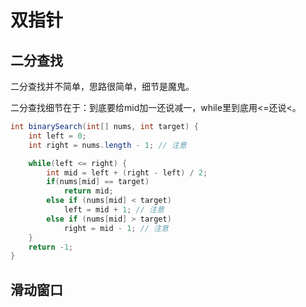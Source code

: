 # 双指针

## 二分查找

二分查找并不简单，思路很简单，细节是魔鬼。

二分查找细节在于：到底要给mid加一还说减一，while里到底用<=还说<。



```java
int binarySearch(int[] nums, int target) {
    int left = 0; 
    int right = nums.length - 1; // 注意

    while(left <= right) {
        int mid = left + (right - left) / 2;
        if(nums[mid] == target)
            return mid; 
        else if (nums[mid] < target)
            left = mid + 1; // 注意
        else if (nums[mid] > target)
            right = mid - 1; // 注意
    }
    return -1;
}
```





## 滑动窗口

